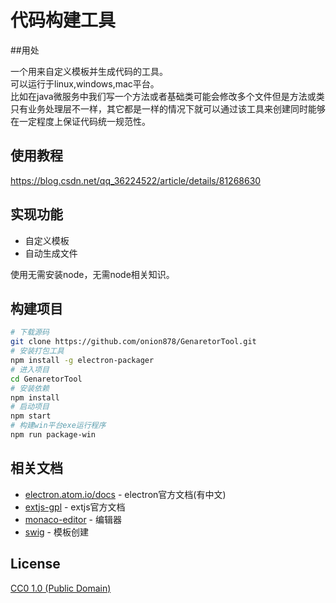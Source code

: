 # 代码构建工具

##用处

一个用来自定义模板并生成代码的工具。<br>
可以运行于linux,windows,mac平台。<br>
比如在java微服务中我们写一个方法或者基础类可能会修改多个文件但是方法或类只有业务处理层不一样，其它都是一样的情况下就可以通过该工具来创建同时能够在一定程度上保证代码统一规范性。<br>

## 使用教程
https://blog.csdn.net/qq_36224522/article/details/81268630

## 实现功能

- 自定义模板
- 自动生成文件

使用无需安装node，无需node相关知识。
## 构建项目


```bash
# 下载源码
git clone https://github.com/onion878/GenaretorTool.git
# 安装打包工具
npm install -g electron-packager
# 进入项目
cd GenaretorTool 
# 安装依赖
npm install
# 启动项目
npm start
# 构建win平台exe运行程序
npm run package-win
```

## 相关文档

- [electron.atom.io/docs](http://electron.atom.io/docs) - electron官方文档(有中文)
- [extjs-gpl](https://docs.sencha.com/extjs/6.5.0/classic/Ext.html) - extjs官方文档
- [monaco-editor](https://microsoft.github.io/monaco-editor/) - 编辑器
- [swig](https://github.com/paularmstrong/swig) - 模板创建
## License

[CC0 1.0 (Public Domain)](LICENSE.md)
